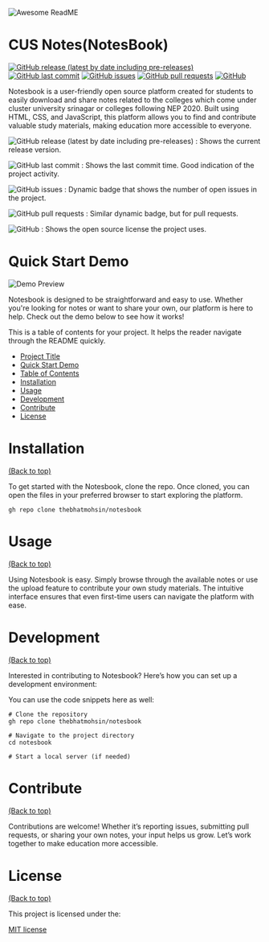
![Awesome ReadME](https://github.com/pottekkat/awesome-readme/raw/master/header.png)

# CUS Notes(NotesBook)

[![GitHub release (latest by date including pre-releases)](https://img.shields.io/github/v/release/bhatmohsin/notesbook?include_prereleases)](https://img.shields.io/github/v/release/bhatmohsin/notesbook?include_prereleases)
[![GitHub last commit](https://img.shields.io/github/last-commit/bhatmohsin/notesbook)](https://img.shields.io/github/last-commit/bhatmohsin/notesbook)
[![GitHub issues](https://img.shields.io/github/issues-raw/bhatmohsin/notesbook)](https://img.shields.io/github/issues-raw/bhatmohsin/notesbook)
[![GitHub pull requests](https://img.shields.io/github/issues-pr/bhatmohsin/notesbook)](https://img.shields.io/github/issues-pr/bhatmohsin/notesbook)
[![GitHub](https://img.shields.io/github/license/bhatmohsin/notesbook)](https://img.shields.io/github/license/bhatmohsin/notesbook)

Notesbook is a user-friendly open source platform created for students to easily download and share notes related to the colleges which come under cluster university srinagar or colleges following NEP 2020. Built using HTML, CSS, and JavaScript, this platform allows you to find and contribute valuable study materials, making education more accessible to everyone.
<!-- Add badges with link to Shields IO -->

![GitHub release (latest by date including pre-releases)](https://img.shields.io/github/v/release/navendu-pottekkat/awesome-readme?include_prereleases)
: Shows the current release version.

![GitHub last commit](https://img.shields.io/github/last-commit/navendu-pottekkat/awesome-readme)
: Shows the last commit time. Good indication of the project activity.

![GitHub issues](https://img.shields.io/github/issues-raw/navendu-pottekkat/awesome-readme)
: Dynamic badge that shows the number of open issues in the project.

![GitHub pull requests](https://img.shields.io/github/issues-pr/navendu-pottekkat/awesome-readme)
: Similar dynamic badge, but for pull requests.

![GitHub](https://img.shields.io/github/license/navendu-pottekkat/awesome-readme)
: Shows the open source license the project uses.

# Quick Start Demo

![Demo Preview](https://picsum.photos/1920/1080)

Notesbook is designed to be straightforward and easy to use. Whether you're looking for notes or want to share your own, our platform is here to help. Check out the demo below to see how it works!

This is a table of contents for your project. It helps the reader navigate through the README quickly.
- [Project Title](#project-title)
- [Quick Start Demo](#quick-start-demo)
- [Table of Contents](#table-of-contents)
- [Installation](#installation)
- [Usage](#usage)
- [Development](#development)
- [Contribute](#contribute)
- [License](#license)


# Installation
[(Back to top)](#table-of-contents)

To get started with the Notesbook, clone the repo.
Once cloned, you can open the files in your preferred browser to start exploring the platform.

```shell
gh repo clone thebhatmohsin/notesbook
```


# Usage
[(Back to top)](#table-of-contents)

Using Notesbook is easy. Simply browse through the available notes or use the upload feature to contribute your own study materials. The intuitive interface ensures that even first-time users can navigate the platform with ease.


# Development
[(Back to top)](#table-of-contents)

Interested in contributing to Notesbook? Here’s how you can set up a development environment:

You can use the code snippets here as well:

```shell
# Clone the repository
gh repo clone thebhatmohsin/notesbook

# Navigate to the project directory
cd notesbook

# Start a local server (if needed)
```


# Contribute
[(Back to top)](#table-of-contents)

Contributions are welcome! Whether it’s reporting issues, submitting pull requests, or sharing your own notes, your input helps us grow. Let’s work together to make education more accessible.

# License
[(Back to top)](#table-of-contents)

This project is licensed under the:

[MIT license](./LICENSE)


